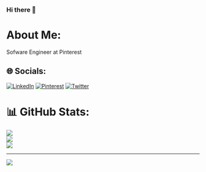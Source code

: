 ### Hi there 👋

# About Me:
Sofware Engineer at Pinterest<br>


## 🌐 Socials:
[![LinkedIn](https://img.shields.io/badge/LinkedIn-%230077B5.svg?logo=linkedin&logoColor=white)](https://linkedin.com/in/javieramirez00) [![Pinterest](https://img.shields.io/badge/Pinterest-%23E60023.svg?logo=Pinterest&logoColor=white)](https://pinterest.com/javierramirezcontreras00) [![Twitter](https://img.shields.io/badge/Twitter-%231DA1F2.svg?logo=Twitter&logoColor=white)](https://twitter.com/VotreDlire)

# 📊 GitHub Stats:
![](https://github-readme-streak-stats.herokuapp.com/?user=javieramirez90&theme=nightowl&hide_border=false)<br/>
![](https://github-readme-stats.vercel.app/api?username=javieramirez90&theme=nightowl&hide_border=false&include_all_commits=true&count_private=true)<br/>
![](https://github-readme-stats.vercel.app/api/top-langs/?username=javieramirez90&theme=nightowl&hide_border=false&include_all_commits=true&count_private=true&layout=compact)

---
[![](https://visitcount.itsvg.in/api?id=javieramirez90&icon=0&color=0)](https://visitcount.itsvg.in)

